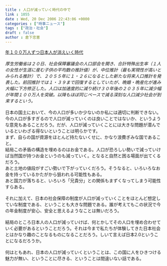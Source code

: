 ```yaml
---
title : 人口が減っていく時代の中で
link : 1055
date : Wed, 20 Dec 2006 22:43:06 +0000
categories : ["時事ニュース"]
tags : ["政治・社会"]
draft : false
author : 倉下忠憲
---
```


<A HREF="http://www.iza.ne.jp/news/newsarticle/32327/" TARGET="_blank">年１００万人ずつ日本人が消えいく時代</A><BR><BR><I>厚生労働省は２０日、社会保障審議会の人口部会を開き、合計特殊出生率（１人の女性が生涯に産む子供の平均数の推計値）が、中位推計（最も実現性が高いとみられる推計）で、２０５５年に１・２６になるとした新たな将来人口推計を発表した。前回推計では１・３９まで回復するとしていたが、晩婚・晩産化が進み大幅に下方修正した。人口は加速度的に減り続け３０年後の２０３５年に減少幅が年間１００万人を突破。以降もほぼ同じペースで減る深刻な人口減少社会が到来するという。</I><BR><BR>日本の国土において、今の人口が多いか少ないのか私には適切に判断できない。<BR>今の人口が多すぎるので人口が減っていくのは良いことではないか、というような意見もあることだろう。だが、人口が減っていくことには大きな問題が潜んでいるといわざる得ないということは明らかです。<BR>まず、自らの国が資源をほとんど持たないくせに、かなり浪費ぎみな国であること。<BR>結局この矛盾の構造を埋めるのはお金である。人口が恐ろしい勢いで減っていけば当然国が持つお金というのも減っていく。となると自然と困る場面が出てくるだろう。<BR>あと土地の値段がすごい勢いで下がっていくだろう。そうなると、いろいろなお金を持っているかたがから狙われる可能性もある。<BR>あと国力が落ちると、いろいろ「兄貴分」との関係もまずくなってしまう可能性すらある。<BR><BR>それに加えて、日本の社会保障の制度が人口が減っていくことをほとんど想定していな制度である、ということも大きな問題である。誰が考えてもこの状況で今の年金制度が安心、安全と思えるようなことは無いだろう。<BR><BR>結局のところ日本人の人口が減っていけば、何とかしてその人口を埋め合わせていく必要があるということだろう。それは今まで私たちが体験してきた日本社会とはかなり趣のことなるものになることだろう。しいて言えば日本2.0ということになるだろうか。<BR><BR>何はともあれ、日本の人口が減っていくということは、この国に人をひきつける魅力が無い、ということに尽きる、ということは間違いない話である。<br><br>
